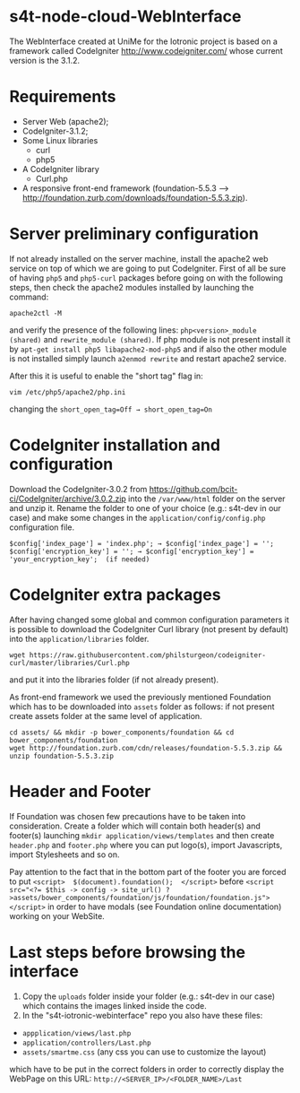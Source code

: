 # s4t-node-cloud-WebInterface
The WebInterface created at UniMe for the Iotronic project is based on a framework called CodeIgniter http://www.codeigniter.com/ whose current version is the 3.1.2.

# Requirements
* Server Web (apache2);
* CodeIgniter-3.1.2;
* Some Linux libraries
  * curl
  * php5
* A CodeIgniter library 
  * Curl.php
* A responsive front-end framework (foundation-5.5.3 --> http://foundation.zurb.com/downloads/foundation-5.5.3.zip). 


# Server preliminary configuration
If not already installed on the server machine, install the apache2 web service on top of which we are going to put CodeIgniter. First of all be sure of having ```php5``` and ```php5-curl``` packages before going on with the following steps, then check the apache2 modules installed by launching the command:
```
apache2ctl -M
```
and verify the presence of the following lines: ```php<version>_module (shared)``` and ```rewrite_module (shared)```. If php module is not present install it by ```apt-get install php5 libapache2-mod-php5``` and if also the other module is not installed simply launch ```a2enmod rewrite``` and restart apache2 service.

After this it is useful to enable the "short tag" flag in:
```
vim /etc/php5/apache2/php.ini
```
changing the ```short_open_tag=Off → short_open_tag=On```

# CodeIgniter installation and configuration
Download the CodeIgniter-3.0.2 from https://github.com/bcit-ci/CodeIgniter/archive/3.0.2.zip into the ```/var/www/html``` folder on the server and unzip it. Rename the folder to one of your choice (e.g.: s4t-dev in our case) and make some changes in the ```application/config/config.php``` configuration file.
```
$config['index_page'] = 'index.php'; → $config['index_page'] = '';
$config['encryption_key'] = ''; → $config['encryption_key'] = 'your_encryption_key';  (if needed)
```

# CodeIgniter extra packages
After having changed some global and common configuration parameters it is possible to download the CodeIgniter Curl library (not present by default) into the ```application/libraries``` folder.
```
wget https://raw.githubusercontent.com/philsturgeon/codeigniter-curl/master/libraries/Curl.php
```
and put it into the libraries folder (if not already present).

As front-end framework we used the previously mentioned Foundation which has to be downloaded into ```assets``` folder as follows:
if not present create assets folder at the same level of application.
```
cd assets/ && mkdir -p bower_components/foundation && cd bower_components/foundation
wget http://foundation.zurb.com/cdn/releases/foundation-5.5.3.zip && unzip foundation-5.5.3.zip
```
# Header and Footer
If Foundation was chosen few precautions have to be taken into consideration. Create a folder which will contain both header(s) and footer(s) launching ```mkdir application/views/templates``` and then create ```header.php``` and ```footer.php``` where you can put logo(s), import Javascripts, import Stylesheets and so on.

Pay attention to the fact that in the bottom part of the footer you are forced to put ```<script>  $(document).foundation();  </script>``` before ```<script src="<?= $this -> config -> site_url() ?>assets/bower_components/foundation/js/foundation/foundation.js"></script>``` in order to have modals (see Foundation online documentation) working on your WebSite.

# Last steps before browsing the interface
1. Copy the ```uploads``` folder inside your folder (e.g.: s4t-dev in our case) which contains the images linked inside the code.
2. In the "s4t-iotronic-webinterface" repo you also have these files: 
  * ```appplication/views/last.php```
  * ```application/controllers/Last.php```
  * ```assets/smartme.css``` (any css you can use to customize the layout)

  which have to be put in the correct folders in order to correctly display the WebPage on this URL: ```http://<SERVER_IP>/<FOLDER_NAME>/Last```
